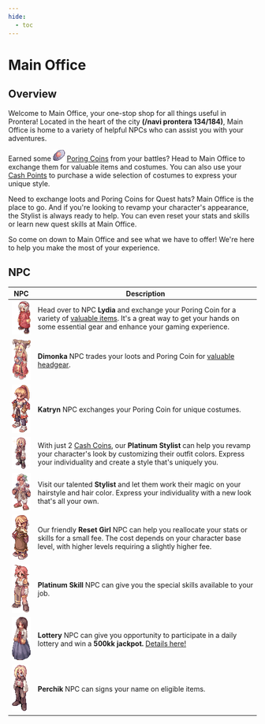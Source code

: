 ```yaml
---
hide:
  - toc
---
```


# Main Office


## **Overview**

Welcome to Main Office, your one-stop shop for all things useful in Prontera! Located in the heart of the city **(/navi prontera 134/184)**, Main Office is home to a variety of helpful NPCs who can assist you with your adventures.

Earned some ![Poring Coins](img/7539.gif) [Poring Coins](Poring_Coins_System.md) from your battles? Head to Main Office to exchange them for valuable items and costumes. You can also use your [Cash Points](Poring_Coins_System.md) to purchase a wide selection of costumes to express your unique style.

Need to exchange loots and Poring Coins for Quest hats? Main Office is the place to go. And if you're looking to revamp your character's appearance, the Stylist is always ready to help. You can even reset your stats and skills or learn new quest skills at Main Office.

So come on down to Main Office and see what we have to offer! We're here to help you make the most of your experience.


## **NPC**

| NPC                    | Description                                                                                          |
|------------------------|------------------------------------------------------------------------------------------------------|
| ![Lydia](img/4_F_NFLOSTGIRL.gif) | Head over to NPC **Lydia** and exchange your Poring Coin for a variety of [valuable items](Poring_Coins_System.md). It's a great way to get your hands on some essential gear and enhance your gaming experience. |
| ![Dimonka](img/4_F_JP_NOAH.gif) | **Dimonka** NPC trades your loots and Poring Coin for [valuable headgear](Dimonka_Headgear_Quest.md). |
| ![Katryn](img/4_F_GELKA.gif) | **Katryn** NPC exchanges your Poring Coin for unique costumes. |
| ![Platinum Stylist](img/4_M_OILMAN.gif) | With just 2 [Cash Coins](Donations.md), our **Platinum Stylist** can help you revamp your character's look by customizing their outfit colors. Express your individuality and create a style that's uniquely you. |
| ![Dyeinger](img/2_M_DYEINGER.gif) | Visit our talented **Stylist** and let them work their magic on your hairstyle and hair color. Express your individuality with a new look that's all your own. |
| ![Reset Girl](img/4_F_ACOLYTE.gif) | Our friendly **Reset Girl** NPC can help you reallocate your stats or skills for a small fee. The cost depends on your character base level, with higher levels requiring a slightly higher fee. |
| ![Platinum Skill](img/1_F_01.gif) | **Platinum Skill** NPC can give you the special skills available to your job. |
| ![Lottery](img/1_F_ORIENT_02.gif) | **Lottery** NPC can give you opportunity to participate in a daily lottery and win a **500kk jackpot.** [Details here!](Lottery-NPC.md) |
| ![Perchik](img/1_M_01.gif) | **Perchik** NPC can signs your name on eligible items. |
